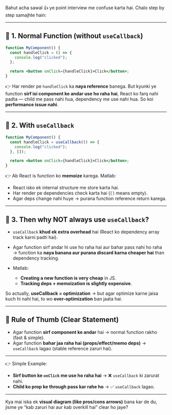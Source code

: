 Bahut acha sawal 👍 ye point interview me confuse karta hai.
Chalo step by step samajhte hain:

---

## 🔹 1. Normal Function (without `useCallback`)

```jsx
function MyComponent() {
  const handleClick = () => {
    console.log("clicked");
  };

  return <button onClick={handleClick}>Click</button>;
}
```

👉 Har render pe `handleClick` ka **naya reference** banega.
But kyunki ye function **sirf isi component ke andar use ho raha hai**, React ko farq nahi padta — child me pass nahi hua, dependency me use nahi hua.
So koi **performance issue nahi**.

---

## 🔹 2. With `useCallback`

```jsx
function MyComponent() {
  const handleClick = useCallback(() => {
    console.log("clicked");
  }, []);

  return <button onClick={handleClick}>Click</button>;
}
```

👉 Ab React is function ko **memoize** karega. Matlab:

- React isko ek internal structure me store karta hai.
- Har render pe dependencies check karta hai (`[]` means empty).
- Agar deps change nahi huye → purana function reference return karega.

---

## 🔹 3. Then why NOT always use `useCallback`?

- `useCallback` **khud ek extra overhead** hai (React ko dependency array track karni padti hai).
- Agar function sirf andar hi use ho raha hai aur bahar pass nahi ho raha → function ka **naya banana aur purana discard karna cheaper hai** than dependency tracking.
- Matlab:

  - **Creating a new function is very cheap** in JS.
  - **Tracking deps + memoization is slightly expensive**.

So actually, **useCallback = optimization** → but agar optimize karne jaisa kuch hi nahi hai, to wo **over-optimization** ban jaata hai.

---

## 🔹 Rule of Thumb (Clear Statement)

- Agar function **sirf component ke andar** hai → normal function rakho (fast & simple).
- Agar function **bahar jaa raha hai (props/effect/memo deps)** → `useCallback` lagao (stable reference zaruri hai).

---

👉 Simple Example:

- **Sirf button ke `onClick` me use ho raha hai** → ❌ `useCallback` ki zarurat nahi.
- **Child ko prop ke through pass kar rahe ho** → ✅ `useCallback` lagao.

---

Kya mai iska ek **visual diagram (like pros/cons arrows)** bana kar de du, jisme ye “kab zaruri hai aur kab overkill hai” clear ho jaye?
